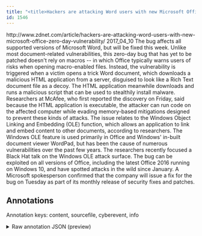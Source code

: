 ```yaml
---
title: "<title>Hackers are attacking Word users with new Microsoft Office zero-day vulnerability | ZDNet</title>"
id: 1546
---
```


<title>Hackers are attacking Word users with new Microsoft Office zero-day vulnerability | ZDNet</title>
<source> http://www.zdnet.com/article/hackers-are-attacking-word-users-with-new-microsoft-office-zero-day-vulnerability/ </source>
<date> 2017_04_10 </date>
<text>
The bug affects all supported versions of Microsoft Word, but will be fixed this week.
Unlike most document-related vulnerabilities, this zero-day bug that has yet to be patched doesn't rely on macros -- in which Office typically warns users of risks when opening macro-enabled files.
Instead, the vulnerability is triggered when a victim opens a trick Word document, which downloads a malicious HTML application from a server, disguised to look like a Rich Text document file as a decoy.
The HTML application meanwhile downloads and runs a malicious script that can be used to stealthily install malware.
Researchers at McAfee, who first reported the discovery on Friday, said  because the HTML application is executable, the attacker can run code on the affected computer while evading memory-based mitigations designed to prevent these kinds of attacks.
The issue relates to the Windows Object Linking and Embedding (OLE) function, which allows an application to link and embed content to other documents, according to researchers.
The Windows OLE feature is used primarily in Office and Windows' in-built document viewer WordPad, but has been the cause of numerous vulnerabilities over the past few years.
The researchers recently focused a Black Hat talk on the Windows OLE attack surface.
The bug can be exploited on all versions of Office, including the latest Office 2016 running on Windows 10, and have spotted attacks in the wild since January.
A Microsoft spokesperson confirmed that the company will issue a fix for the bug on Tuesday as part of its monthly release of security fixes and patches.
</text>



## Annotations

Annotation keys: content, sourcefile, cyberevent, info

<details>
<summary>Raw annotation JSON (preview)</summary>

```json
{
  "content": "The bug affects all supported versions of Microsoft Word, but will be fixed this week. Unlike most document-related vulnerabilities, this zero-day bug that has yet to be patched doesn't rely on macros -- in which Office typically warns users of risks when opening macro-enabled files. Instead, the vulnerability is triggered when a victim opens a trick Word document, which downloads a malicious HTML application from a server, disguised to look like a Rich Text document file as a decoy. The HTML application meanwhile downloads and runs a malicious script that can be used to stealthily install malware. Researchers at McAfee, who first reported the discovery on Friday, said  because the HTML application is executable, the attacker can run code on the affected computer while evading memory-based mitigations designed to prevent these kinds of attacks. The issue relates to the Windows Object Linking and Embedding (OLE) function, which allows an application to link and embed content to other documents, according to researchers. The Windows OLE feature is used primarily in Office and Windows' in-built document viewer WordPad, but has been the cause of numerous vulnerabilities over the past few years. The researchers recently focused a Black Hat talk on the Windows OLE attack surface. The bug can be exploited on all versions of Office, including the latest Office 2016 running on Windows 10, and have spotted attacks in the wild since January. A Microsoft spokesperson confirmed that the company will issue a fix for the bug on Tuesday as part of its monthly release of security fixes and patches.",
  "sourcefile": "1546.txt",
  "cyberevent": {
    "hopper": [
      {
        "index": 0,
        "relation": "Same",
        "events": [
          {
            "index": "E5",
            "type": "Vulnerability-related",
            "realis": "Actual",
            "nugget": {
              "startOffset": 639,
              "index": "T15",
              "endOffset": 661,
              "text": "reported the discovery"
            },
            "argument": [
              {
                "index": "T16",
                "text": "Researchers",
                "endOffset": 617,
                "role": {
                  "type": "Discoverer"
                },
                "startOffset": 606,
                "type": "Person"
              },
              {
                "index": "T17",
                "text": "Friday",
                "endOffset": 671,
                "role": {
                  "type": "Time"
                },
                "startOffset": 665,
                "type": "Time"
              },
              {
                "index": "T18",
                "text": "HTML application",
                "endOffset": 707,
                "role": {
                  "type": "Vulnerable_System"
                },
                "startOffset": 691,
                "type": "Software"
              },
              {
                "index": "T27",
                "text": "the attacker can run code on the affected computer",
                "endOffset": 773,
                "role": {
                  "CAPEC-Meta": "Local Execution of Code",
                  "type": "Capabilities",
                  "confidence": 0.9325024485588074
                },
                "startOffset": 723,
                "type": "Capabilities"
              },
              {
                "index": "T28",
                "external_reference": {
                  "dbpediaURI": "http://dbpedia.org/resource/Intel_Security",
                  "wikidataid": "Q267313"
                },
                "endOffset": 627,
                "role": {
                  "type": "Discoverer"
                },
                "text": "McAfee",
                "startOffset": 621,
                "type": "Organization"
              }
            ],
            "subtype": "DiscoverVulnerability"
          },
          {
            "nugget": {
       
```
</details>
